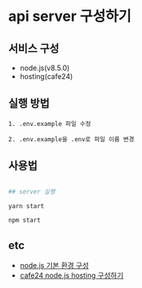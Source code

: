# api server 구성하기

## 서비스 구성

- node.js(v8.5.0)
- hosting(cafe24)

## 실행 방법

```
1. .env.example 파일 수정

2. .env.example을 .env로 파일 이름 변경
```

## 사용법

```bash

## server 실행

yarn start

npm start

```

## etc

- [node.js 기본 환경 구성](./etc/node-setting.md)
- [cafe24 node.js hosting 구성하기](./etc/cafe24-setting.md)


